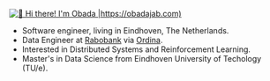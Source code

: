 [<img src="https://github.com/ObadaJabassini/ObadaJabassini/blob/main/intro.gif" alt="👋 Hi there! I'm Obada |https://obadajab.com)" title="👋 Hi there! I'm Obada|https://obadajab.com)"/>](https://obadajab.com/)

- Software engineer, living in Eindhoven, The Netherlands.
- Data Engineer at [Rabobank](https://www.rabobank.nl) via [Ordina](https://www.ordina.nl/).
- Interested in Distributed Systems and Reinforcement Learning.
- Master's in Data Science from Eindhoven University of Techology (TU/e).
